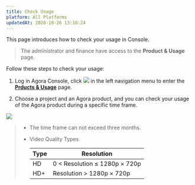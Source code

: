 ```yaml
---
title: Check Usage
platform: All Platforms
updatedAt: 2020-10-26 13:10:24
---
```

This page introduces how to check your usage in Console.

> The administrator and finance have access to the **Product & Usage** page.

Follow these steps to check your usage:

1. Log in Agora Console, click ![](https://web-cdn.agora.io/docs-files/1551250582235) in the left navigation menu to enter the [**Prducts & Usage**](https://dashboard.agora.io/duration) page.

2. Choose a project and an Agora product, and you can check your usage of the Agora product during a specific time frame.

![](https://web-cdn.agora.io/docs-files/1567413138490)

>- The time frame can not exceed three months.
>
>- Video Quality Types
>	
>	| Type | Resolution               |
>	| ---- | ------------------------ |
>	| HD   | 0 < Resolution ≤ 1280p × 720p |
>	| HD+  | Resolution > 1280p × 720p        |